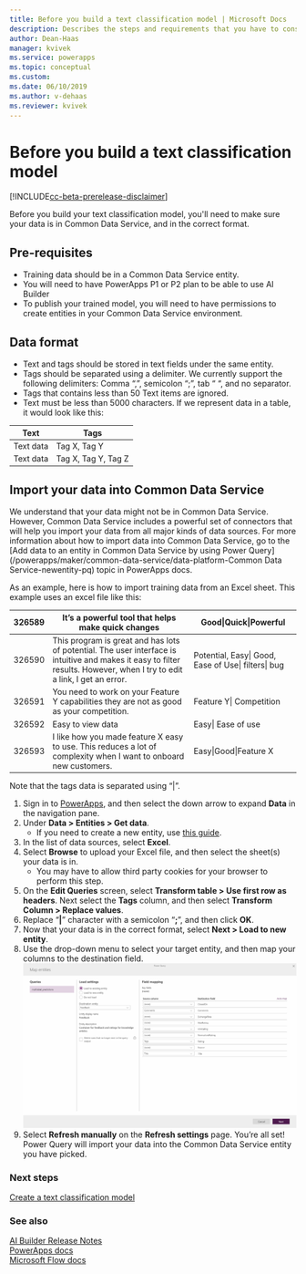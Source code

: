 ```yaml
---
title: Before you build a text classification model | Microsoft Docs
description: Describes the steps and requirements that you have to consider before you build your model.
author: Dean-Haas
manager: kvivek
ms.service: powerapps
ms.topic: conceptual
ms.custom: 
ms.date: 06/10/2019
ms.author: v-dehaas
ms.reviewer: kvivek
---
```


# Before you build a text classification model

[!INCLUDE[cc-beta-prerelease-disclaimer](./includes/cc-beta-prerelease-disclaimer.md)]

Before you build your text classification model, you'll need to make sure your data is in Common Data Service, and in the correct format.
## Pre-requisites
- Training data should be in a Common Data Service entity.  
- You will need to have PowerApps P1 or P2 plan to be able to use AI Builder
- To publish your trained model, you will need to have permissions to create entities in your Common Data Service environment.
## Data format
- Text and tags should be stored in text fields under the same entity. 
- Tags should be separated using a delimiter. We currently support the following delimiters: Comma “,”, semicolon “;”, tab “	“, and no separator. 
- Tags that contains less than 50 Text items are ignored.
- Text must be less than 5000 characters.
If we represent data in a table, it would look like this:

| Text      | Tags                |
|-----------|---------------------|
| Text data | Tag X, Tag Y        | 
| Text data | Tag X, Tag Y, Tag Z | 

## Import your data into Common Data Service
We understand that your data might not be in Common Data Service. However, Common Data Service includes a powerful set of connectors that will help you import your data from all major kinds of data sources. For more information about how to import data into Common Data Service, go to the [Add data to an entity in Common Data Service by using Power Query](/powerapps/maker/common-data-service/data-platform-Common Data Service-newentity-pq) topic in PowerApps docs. 

As an example, here is how to import training data from an Excel sheet. This example uses an excel file like this:


|326589    |It’s   a powerful tool that helps make quick changes                                                                                                                               |Good\|Quick\|Powerful |
|---|---|---|
|326590    |This program is great and has lots of potential. The user interface is intuitive   and makes it easy to filter results. However, when I try to edit a link, I get an error.    |Potential, Easy\| Good, Ease of Use\| filters\| bug  |
|326591    |You need to work on your Feature Y capabilities they are not as good as your competition.                                                                                      |Feature   Y\| Competition     |
|326592    |Easy to view data                                                                                                                                                                |Easy\| Ease of use                                |
|326593    |I like how you made feature X easy to use. This reduces a lot of complexity when I want to onboard new customers.                                                              |Easy\|Good\|Feature X                             |

Note that the tags data is separated using “\|”. 
1. Sign in to [PowerApps](https://web.powerapps.com/), and then select the down arrow to expand **Data** in the navigation pane.
2. Under **Data > Entities > Get data**. 
    - If you need to create a new entity, use [this guide](https://docs.microsoft.com/powerapps/maker/common-data-service/data-platform-create-entity).
3. In the list of data sources, select **Excel**.
4. Select **Browse** to upload your Excel file,  and then select the sheet(s) your data is in.
    - You may have to allow third party cookies for your browser to perform this step.
6. On the **Edit Queries** screen, select **Transform table > Use first row as headers**. Next  select the **Tags** column, and then select **Transform Column > Replace values**.
1. Replace “**|**” character with a semicolon “**;**”, and then click **OK**.
1. Now that your data is in the correct format, select **Next > Load to new entity**.
1. Use the drop-down menu to select your target entity, and then map your columns to the destination field. 
    ![Map your columns to the destination field](media/create-text-model-map-columns.png)
1. Select **Refresh manually** on the **Refresh settings** page. 
You’re all set! Power Query will import your data into the Common Data Service entity you have picked.



### Next steps
[Create a text classification model](create-text-classification-model.md) 

### See also
[AI Builder Release Notes](/power-platform-release-notes/october19/ai-builder)<br/>
[PowerApps docs](https://docs.microsoft.com/powerapps/)<br/>
[Microsoft Flow docs](https://docs.microsoft.com/flow/getting-started)
